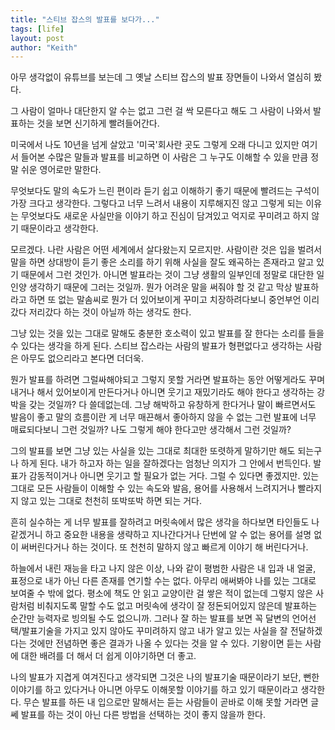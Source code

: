 ```yaml
---
title: "스티브 잡스의 발표를 보다가..."
tags: [life]
layout: post
author: "Keith"
---
```


아무 생각없이 유튜브를 보는데 그 옛날 스티브 잡스의 발표 장면들이 나와서 열심히 봤다.

그 사람이 얼마나 대단한지 알 수는 없고 그런 걸 싹 모른다고 해도 그 사람이 나와서 발표하는 것을 보면 신기하게 빨려들어간다.

미국에서 나도 10년을 넘게 살았고 '미국'회사란 곳도 그렇게 오래 다니고 있지만 여기서 들어본 수많은 말들과 발표를 비교하면 이 사람은 그 누구도 이해할 수 있을 만큼 정말 쉬운 영어로만 말한다. 

무엇보다도 말의 속도가 느린 편이라 듣기 쉽고 이해하기 좋기 때문에 빨려드는 구석이 가장 크다고 생각한다. 그렇다고 너무 느려서 내용이 지루해지진 않고 그렇게 되는 이유는 무엇보다도 새로운 사실만을 이야기 하고 진심이 담겨있고 억지로 꾸미려고 하지 않기 때문이라고 생각한다. 

모르겠다. 나란 사람은 어떤 세계에서 살다왔는지 모르지만. 사람이란 것은 입을 벌려서 말을 하면 상대방이 듣기 좋은 소리를 하기 위해 사실을 잘도 왜곡하는 존재라고 알고 있기 때문에서 그런 것인가. 아니면 발표라는 것이 그냥 생활의 일부인데 정말로 대단한 일인양 생각하기 때문에 그러는 것일까. 뭔가 어려운 말을 써줘야 할 것 같고 막상 발표하라고 하면 또 없는 말솜씨로 뭔가 더 있어보이게 꾸미고 치장하려다보니 중언부언 이리 갔다 저리갔다 하는 것이 아닐까 하는 생각도 한다.

그냥 있는 것을 있는 그대로 말해도 충분한 호소력이 있고 발표를 잘 한다는 소리를 들을 수 있다는 생각을 하게 된다. 스티브 잡스라는 사람의 발표가 형편없다고 생각하는 사람은 아무도 없으리라고 본다면 더더욱. 

뭔가 발표를 하려면 그럴싸해야되고 그렇지 못할 거라면 발표하는 동안 어떻게라도 꾸며내거나 해서 있어보이게 만든다거나 아니면 웃기고 재밌기라도 해야 한다고 생각하는 강박을 갖는 것일까? 다 쓸데없는데. 그냥 해박하고 유창하게 한다거나 말이 빠르면서도 발음이 좋고 말의 흐름이란 게 너무 매끈해서 좋아하지 않을 수 없는 그런 발표에 너무 매료되다보니 그런 것일까? 나도 그렇게 해야 한다고만 생각해서 그런 것일까?

그의 발표를 보면 그냥 있는 사실을 있는 그대로 최대한 또렷하게 말하기만 해도 되는구나 하게 된다. 내가 하고자 하는 일을 잘하겠다는 엄청난 의지가 그 안에서 번득인다. 발표가 감동적이거나 아니면 웃기고 할 필요가 없는 거다. 그럴 수 있다면 좋겠지만. 있는 그대로 모든 사람들이 이해할 수 있는 속도와 발음, 용어를 사용해서 느려지거나 빨라지지 않고 있는 그대로 천천히 또박또박 하면 되는 거다. 

흔히 실수하는 게 너무 발표를 잘하려고 머릿속에서 많은 생각을 하다보면 타인들도 나같겠거니 하고 중요한 내용을 생략하고 지나간다거나 단번에 알 수 없는 용어를 설명 없이 써버린다거나 하는 것이다. 또 천천히 말하지 않고 빠르게 이야기 해 버린다거나. 

하늘에서 내린 재능을 타고 나지 않은 이상, 나와 같이 평범한 사람은 내 입과 내 얼굴, 표정으로 내가 아닌 다른 존재를 연기할 수는 없다. 아무리 애써봐야 나를 있는 그대로 보여줄 수 밖에 없다. 평소에 책도 안 읽고 교양이란 걸 쌓은 적이 없는데 그렇지 않은 사람처럼 비춰지도록 말할 수도 없고 머릿속에 생각이 잘 정돈되어있지 않은데 발표하는 순간만 능력자로 빙의될 수도 없으니까. 그러나 잘 하는 발표를 보면 꼭 달변의 언어선택/발표기술을 가지고 있지 않아도 꾸미려하지 않고 내가 알고 있는 사실을 잘 전달하겠다는 것에만 전념하면 좋은 결과가 나올 수 있다는 것을 알 수 있다. 기왕이면 듣는 사람에 대한 배려를 더 해서 더 쉽게 이야기하면 더 좋고.

나의 발표가 지겹게 여겨진다고 생각되면 그것은 나의 발표기술 때문이라기 보단, 뻔한 이야기를 하고 있다거나 아니면 아무도 이해못할 이야기를 하고 있기 때문이라고 생각한다. 무슨 발표를 하든 내 입으로만 말해서는 듣는 사람들이 곧바로 이해 못할 거라면 글쎄 발표를 하는 것이 아닌 다른 방법을 선택하는 것이 좋지 않을까 한다. 